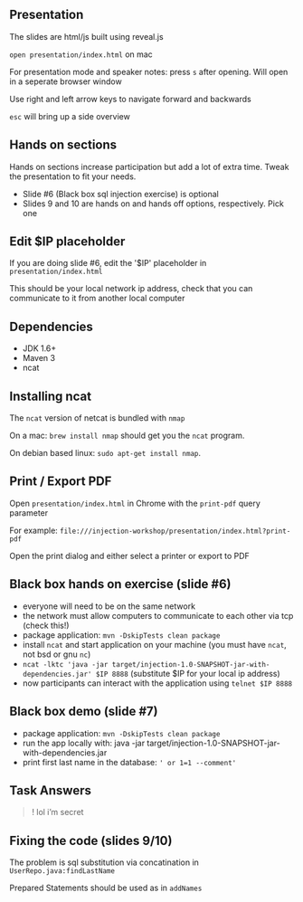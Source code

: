 ## Presentation
The slides are html/js built using reveal.js

`open presentation/index.html` on mac

For presentation mode and speaker notes: press `s` after opening. Will open in a seperate browser window

Use right and left arrow keys to navigate forward and backwards

`esc` will bring up a side overview

## Hands on sections
Hands on sections increase participation but add a lot of extra time. Tweak the presentation to fit your needs.
* Slide #6 (Black box sql injection exercise) is optional
* Slides 9 and 10 are hands on and hands off options, respectively. Pick one

## Edit $IP placeholder
If you are doing slide #6, edit the '$IP' placeholder in `presentation/index.html`

This should be your local network ip address, check that you can communicate to it from another local computer

## Dependencies
* JDK 1.6+
* Maven 3
* ncat

## Installing ncat

The `ncat` version of netcat is bundled with `nmap`

On a mac: `brew install nmap` should get you the `ncat` program.

On debian based linux: `sudo apt-get install nmap`.

## Print / Export PDF
Open `presentation/index.html` in Chrome with the `print-pdf` query parameter

For example: `file:///injection-workshop/presentation/index.html?print-pdf`

Open the print dialog and either select a printer or export to PDF

## Black box hands on exercise (slide #6)
* everyone will need to be on the same network
* the network must allow computers to communicate to each other via tcp (check this!)
* package application: `mvn -DskipTests clean package`
* install `ncat` and start application on your machine (you must have `ncat`, not bsd or gnu `nc`)
* `ncat -lktc 'java -jar target/injection-1.0-SNAPSHOT-jar-with-dependencies.jar' $IP 8888` (substitute $IP for your local ip address)
* now participants can interact with the application using `telnet $IP 8888`

## Black box demo (slide #7)
* package application: `mvn -DskipTests clean package`
* run the app locally with: java -jar target/injection-1.0-SNAPSHOT-jar-with-dependencies.jar
* print first last name in the database: `' or 1=1 --comment'`

## Task Answers
>! lol i’m secret

## Fixing the code (slides 9/10)
The problem is sql substitution via concatination in `UserRepo.java:findLastName`

Prepared Statements should be used as in `addNames`
